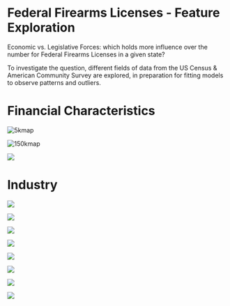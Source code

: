 # Federal Firearms Licenses - Feature Exploration

Economic vs. Legislative Forces: which holds more influence over the number for Federal Firearms Licenses in a given state?

To investigate the question, different fields of data from the US Census & American Community Survey are explored, in preparation for fitting models to observe patterns and outliers. 

# Financial Characteristics

![5kmap](indd/assets/ACS-Finance-Map-5k.jpg)

![150kmap](indd/assets/ACS-Finance-Map-150k.jpg)

![](R_plots/ACS-EDA/ACS-Finance-Facet-Edit-00.png)

# Industry

![](R_plots/ACS-EDA/ACS-Industry-Facet-Edit-01.png)

![](R_plots/ACS-EDA/ACS-Industry-Facet-Edit-02.png)

![](R_plots/ACS-EDA/ACS-Industry-FFL-Agriculture.png)

![](R_plots/ACS-EDA/ACS-Industry-FFL-Construction.png)

![](R_plots/ACS-EDA/ACS-Industry-FFL-Finance.png)

![](R_plots/ACS-EDA/ACS-Industry-FFL-Manufacturing.png)

![](R_plots/ACS-EDA/ACS-Industry-FFL-PublicAdmin.png)

![](R_plots/ACS-EDA/ACS-Industry-FFL-Sciences.png)